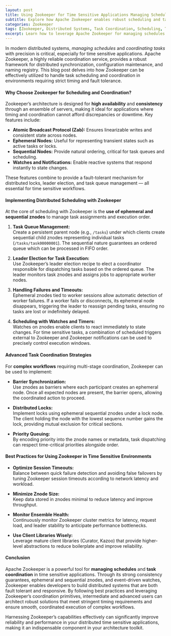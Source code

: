 ```yaml
---
layout: post  
title: Using Zookeeper for Time Sensitive Applications Managing Schedules and Task Coordination  
subtitle: Explore how Apache Zookeeper enables robust scheduling and task coordination in time critical systems  
categories: Zookeeper  
tags: [Zookeeper, Distributed Systems, Task Coordination, Scheduling, Time Sensitive Applications, Big Data, Fault Tolerance]  
excerpt: Learn how to leverage Apache Zookeeper for managing schedules and coordinating tasks in time sensitive applications, ensuring fault tolerance, consistency, and high availability.  
---
```

In modern distributed systems, *managing schedules* and *coordinating tasks* with precision is critical, especially for time sensitive applications. Apache Zookeeper, a highly reliable coordination service, provides a robust framework for distributed synchronization, configuration maintenance, and naming registry. This blog post delves into how Zookeeper can be effectively utilized to handle task scheduling and coordination in environments requiring strict timing and fault tolerance.

#### Why Choose Zookeeper for Scheduling and Coordination?

Zookeeper’s architecture is designed for **high availability** and **consistency** through an ensemble of servers, making it ideal for applications where timing and coordination cannot afford discrepancies or downtime. Key features include:

- **Atomic Broadcast Protocol (Zab):** Ensures linearizable writes and consistent state across nodes.
- **Ephemeral Nodes:** Useful for representing transient states such as active tasks or locks.
- **Sequential Nodes:** Provide natural ordering, critical for task queues and scheduling.
- **Watches and Notifications:** Enable reactive systems that respond instantly to state changes.

These features combine to provide a fault-tolerant mechanism for distributed locks, leader election, and task queue management — all essential for time sensitive workflows.

#### Implementing Distributed Scheduling with Zookeeper

At the core of scheduling with Zookeeper is the **use of ephemeral and sequential znodes** to manage task assignments and execution order.

1. **Task Queue Management:**  
   Create a persistent parent node (e.g., `/tasks`) under which clients create sequential child znodes representing individual tasks (`/tasks/task00000001`). The sequential nature guarantees an ordered queue which can be processed in FIFO order.

2. **Leader Election for Task Execution:**  
   Use Zookeeper’s leader election recipe to elect a coordinator responsible for dispatching tasks based on the ordered queue. The leader monitors task znodes and assigns jobs to appropriate worker nodes.

3. **Handling Failures and Timeouts:**  
   Ephemeral znodes tied to worker sessions allow automatic detection of worker failures. If a worker fails or disconnects, its ephemeral node disappears, triggering the leader to reassign pending tasks, ensuring no tasks are lost or indefinitely delayed.

4. **Scheduling with Watches and Timers:**  
   Watches on znodes enable clients to react immediately to state changes. For time sensitive tasks, a combination of scheduled triggers external to Zookeeper and Zookeeper notifications can be used to precisely control execution windows.

#### Advanced Task Coordination Strategies

For **complex workflows** requiring multi-stage coordination, Zookeeper can be used to implement:

- **Barrier Synchronization:**  
  Use znodes as barriers where each participant creates an ephemeral node. Once all expected nodes are present, the barrier opens, allowing the coordinated action to proceed.

- **Distributed Locks:**  
  Implement locks using ephemeral sequential znodes under a lock node. The client holding the node with the lowest sequence number gains the lock, providing mutual exclusion for critical sections.

- **Priority Queuing:**  
  By encoding priority into the znode names or metadata, task dispatching can respect time-critical priorities alongside order.

#### Best Practices for Using Zookeeper in Time Sensitive Environments

- **Optimize Session Timeouts:**  
  Balance between quick failure detection and avoiding false failovers by tuning Zookeeper session timeouts according to network latency and workload.

- **Minimize Znode Size:**  
  Keep data stored in znodes minimal to reduce latency and improve throughput.

- **Monitor Ensemble Health:**  
  Continuously monitor Zookeeper cluster metrics for latency, request load, and leader stability to anticipate performance bottlenecks.

- **Use Client Libraries Wisely:**  
  Leverage mature client libraries (Curator, Kazoo) that provide higher-level abstractions to reduce boilerplate and improve reliability.

#### Conclusion

Apache Zookeeper is a powerful tool for **managing schedules** and **task coordination** in time sensitive applications. Through its strong consistency guarantees, ephemeral and sequential znodes, and event-driven watches, Zookeeper enables developers to build distributed systems that are both fault tolerant and responsive. By following best practices and leveraging Zookeeper’s coordination primitives, intermediate and advanced users can architect robust solutions that meet stringent timing requirements and ensure smooth, coordinated execution of complex workflows.

Harnessing Zookeeper’s capabilities effectively can significantly improve reliability and performance in your distributed time sensitive applications, making it an indispensable component in your architecture toolkit.
